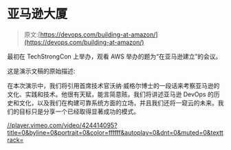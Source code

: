 # 亚马逊大厦

> 原文:[https://devops.com/building-at-amazon/](https://devops.com/building-at-amazon/)

最初在 TechStrongCon 上举办，观看 AWS 举办的题为“在亚马逊建立”的会议。

这是演示文稿的原始描述:

在本次演示中，我们将引用首席技术官沃纳·威格尔博士的一段话来考察亚马逊的文化、实践和技术。他很有天赋，能言简意赅。我们将讲述亚马逊 DevOps 的历史和文化，以及我们在构建可靠系统方面的立场，并且我们还将一窥云的未来。我们的目标只是分享一个已经取得显著成功的模式。

[//player.vimeo.com/video/424414095?title=0&byline=0&portrait=0&color=ffffff&autoplay=0&dnt=0&muted=0&texttrack=](//player.vimeo.com/video/424414095?title=0&byline=0&portrait=0&color=ffffff&autoplay=0&dnt=0&muted=0&texttrack=)